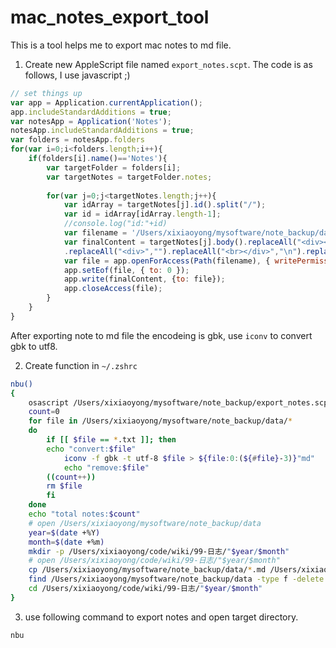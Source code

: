 # mac_notes_export_tool
This is a tool helps me to export mac notes to md file.  

1. Create new AppleScript file named `export_notes.scpt`. The code is as follows, I use javascript ;)
```javascript
// set things up 
var app = Application.currentApplication(); 
app.includeStandardAdditions = true; 
var notesApp = Application('Notes'); 
notesApp.includeStandardAdditions = true;
var folders = notesApp.folders
for(var i=0;i<folders.length;i++){
	if(folders[i].name()=='Notes'){
		var targetFolder = folders[i];
		var targetNotes = targetFolder.notes;
		
		for(var j=0;j<targetNotes.length;j++){
		    var idArray = targetNotes[j].id().split("/");
			var id = idArray[idArray.length-1];
			//console.log("id:"+id)
			var filename = '/Users/xixiaoyong/mysoftware/note_backup/data/'+targetNotes[j].name().split(' ')[0].replaceAll('-','')+'_'+id+'.txt';
			var finalContent = targetNotes[j].body().replaceAll("<div><h1>","# ").replaceAll("</h1></div>","\n")
			.replaceAll("<div>","").replaceAll("<br></div>","\n").replaceAll("</div>","\n").replaceAll("<br>","\n")
			var file = app.openForAccess(Path(filename), { writePermission: true });
    		app.setEof(file, { to: 0 });
    		app.write(finalContent, {to: file});
    		app.closeAccess(file);
		}		
	}
}
```

After exporting note to md file the encodeing is gbk, use `iconv` to convert gbk to utf8.

2. Create function in `~/.zshrc`
```bash
nbu()
{
    osascript /Users/xixiaoyong/mysoftware/note_backup/export_notes.scpt
    count=0
    for file in /Users/xixiaoyong/mysoftware/note_backup/data/*
    do
        if [[ $file == *.txt ]]; then
	    echo "convert:$file"
            iconv -f gbk -t utf-8 $file > ${file:0:(${#file}-3)}"md"
            echo "remove:$file"
	    ((count++))
	    rm $file
        fi
    done
    echo "total notes:$count"
    # open /Users/xixiaoyong/mysoftware/note_backup/data
    year=$(date +%Y)
    month=$(date +%m)
    mkdir -p /Users/xixiaoyong/code/wiki/99-日志/"$year/$month"
    # open /Users/xixiaoyong/code/wiki/99-日志/"$year/$month"
    cp /Users/xixiaoyong/mysoftware/note_backup/data/*.md /Users/xixiaoyong/code/wiki/99-日志/"$year/$month"
    find /Users/xixiaoyong/mysoftware/note_backup/data -type f -delete
    cd /Users/xixiaoyong/code/wiki/99-日志/"$year/$month"
}
```

3. use following command to export notes and open target directory.
```bash
nbu
```
